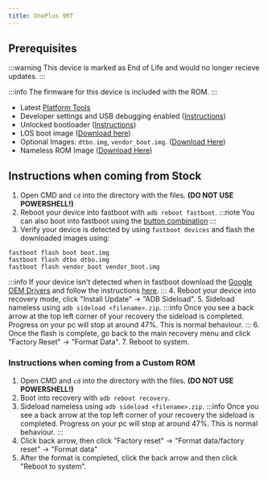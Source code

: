 ```yaml
---
title: OnePlus 9RT
---
```


## Prerequisites

:::warning
This device is marked as End of Life and would no longer recieve updates.
:::

:::info
The firmware for this device is included with the ROM.
:::
- Latest [Platform Tools](/docs/faq.md/#links)
- Developer settings and USB debugging enabled ([Instructions](/docs/faq.md/#enabling-developer-options))
- Unlocked bootloader ([Instructions](/docs/faq.md/#how-to-unlock-bootloader))
- LOS boot image ([Download here](https://drive.google.com/file/d/18oL6m35RnyXaZKjh34muO_P3_xkK0BtB/view?usp=sharing))
- Optional Images: `dtbo.img`, `vendor_boot.img`. ([Download Here](/docs/getting-started/downloads/oneplus/instantnoodle.md))
- Nameless ROM Image ([Download Here](/docs/getting-started/downloads/legacy/martini.md))

## Instructions when coming from Stock

1. Open CMD and `cd` into the directory with the files. **(DO NOT USE POWERSHELL!)**
2. Reboot your device into fastboot with `adb reboot fastboot`.
:::note
You can also boot into fastboot using the [button combination](/docs/faq.md#button-combinations)
:::
3. Verify your device is detected by using `fastboot devices` and flash the downloaded images using:
```
fastboot flash boot boot.img
fastboot flash dtbo dtbo.img
fastboot flash vendor_boot vendor_boot.img
```
:::info
If your device isn't detected when in fastboot download the [Google OEM Drivers](/docs/faq.md#links) and follow the instructions [here](/docs/faq.md#installing-google-usb-drivers).
:::
4. Reboot your device into recovery mode, click "Install Update" -> "ADB Sideload".
5. Sideload nameless using `adb sideload <filename>.zip`.
:::info
Once you see a back arrow at the top left corner of your recovery the sideload is completed. Progress on your pc will stop at around 47%. This is normal behaviour.
:::
6. Once the flash is complete, go back to the main recovery menu and click "Factory Reset" -> "Format Data".
7. Reboot to system.

### Instructions when coming from a Custom ROM

1. Open CMD and `cd` into the directory with the files. **(DO NOT USE POWERSHELL!)**
2. Boot into recovery with `adb reboot recovery`.
3. Sideload nameless using `adb sideload <filename>.zip`.
:::info
Once you see a back arrow at the top left corner of your recovery the sideload is completed. Progress on your pc will stop at around 47%. This is normal behaviour.
:::
4. Click back arrow, then click "Factory reset" -> "Format data/factory reset" -> "Format data"
5. After the format is completed, click the back arrow and then click "Reboot to system".